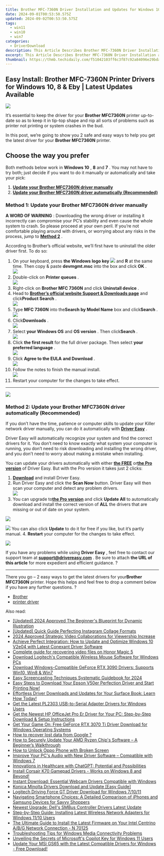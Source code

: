 ```yaml
---
title: Brother MFC-7360N Driver Installation and Updates for Windows 10/8/7 Made Easy!
date: 2024-09-01T00:53:50.575Z
updated: 2024-09-02T00:53:50.575Z
tags:
  - win11
  - win10
  - win7
categories:
  - DriverDownload
description: This Article Describes Brother MFC-7360N Driver Installation and Updates for Windows 10/8/7 Made Easy!
excerpt: This Article Describes Brother MFC-7360N Driver Installation and Updates for Windows 10/8/7 Made Easy!
thumbnail: https://thmb.techidaily.com/f51042103ff6c3f87c92a84096e29bdaf9eccd433a92cd047a35aea4a9510783.jpg
---
```


## Easy Install: Brother MFC-7360N Printer Drivers for Windows 10, 8 & Eby | Latest Updates Available

![](https://images.drivereasy.com/wp-content/uploads/2018/08/img_5b860d7154ba4.jpg)

 It’s essential to keep the driver for your **Brother MFC7360N** printer up-to-date so as to keep it in tip-top shape and nip all sorts of problems such as printer not printing or system crashes in the bud.

 In this post, we’re going to show you 2 safe and easy ways to help you get the latest driver for your **Brother MFC7360N** printer.

## Choose the way you prefer

 Both methods below work in **Windows 10** , **8** and **7** . You may not have to try both; just decide if you want to do it manually or automatically and take your pick:

1. [**Update your Brother MFC7360N driver manually**](https://tools.techidaily.com/drivereasy/download/)
2. [**Update your Brother MFC7360N driver automatically (Recommended)**](https://tools.techidaily.com/drivereasy/download/)

### Method 1: Update your Brother MFC7360N driver manually

**A WORD OF WARNING** : Downloading the wrong driver or installing it incorrectly can compromise your PC’s stability and even cause the whole system to crash. So please proceed at your own peril. If you’re not comfortable playing around with drivers, or worrying about any risks in the process, jump to [**Method 2**](https://tools.techidaily.com/drivereasy/download/) .

 According to Brother’s official website, we’ll first have to uninstall the older driver first. To do so:

1. On your keyboard, press   **the Windows logo key  ![](https://images.drivereasy.com/wp-content/uploads/2018/04/img_5ae0331bc08e4.png)**  and **R**  at the same time. Then copy & paste **devmgmt.msc** into the box and click   **OK**  .  
![](https://images.drivereasy.com/wp-content/uploads/2018/05/img_5afb9c1b96ba9.png)
2. Double-click on **Printer queues** .  
![](https://images.drivereasy.com/wp-content/uploads/2018/06/img_5b1a5b86a48f2.jpg)
3. Right-click on **Brother MFC 7360N** and click **Uninstall device** .
4. Head to **[Brother’s official website Support & Downloads page](http://support.brother.com/g/b/countrytop.aspx?c=us&lang=en)**  and click**Product Search** .  
![](https://images.drivereasy.com/wp-content/uploads/2018/09/img_5b91f9dbc2b1f.jpg)
5. Type **MFC 7360N** into the**Search by Model Name** box and click**Search** .  
![](https://images.drivereasy.com/wp-content/uploads/2018/09/img_5b92163d78f96.jpg)
6. Click**Downloads** .  
![](https://images.drivereasy.com/wp-content/uploads/2018/09/img_5b92169633e75.jpg)
7. Select **your Windows OS**   and **OS version** . Then click**Search** .  
![](https://images.drivereasy.com/wp-content/uploads/2018/09/img_5b921713414d6.jpg)
8. Click **the first result**   for the full driver package. Then select **your preferred language** .  
![](https://images.drivereasy.com/wp-content/uploads/2018/08/img_5b8613a0a97a4.jpg)
9. Click **Agree to the EULA**  **and Download** .  
![](https://images.drivereasy.com/wp-content/uploads/2018/08/img_5b8613f9ec314.jpg)
10. Follow the notes to finish the manual install.  
![](https://images.drivereasy.com/wp-content/uploads/2018/08/img_5b861455df55e.jpg)
11. Restart your computer for the changes to take effect.

---

<!-- affiliate ads begin -->
<a href="https://secure.2checkout.com/order/checkout.php?PRODS=4615471&QTY=1&AFFILIATE=108875&CART=1"><img src="https://images.wondershare.com/affiliate-image/affiliate_banners_en/max_782x90.png" border="0"></a>
<!-- affiliate ads end -->
### Method 2: Update your Brother MFC7360N driver automatically (Recommended)

 If you don’t have the time, patience or computer skills to update your Killer network  driver manually, you can do it automatically with **[Driver Easy](https://tools.techidaily.com/drivereasy/download/)**  .

 Driver Easy will automatically recognize your system and find the correct drivers for it. You don’t need to know exactly what system your computer is running, you don’t need to risk downloading and installing the wrong driver, and you don’t need to worry about making a mistake when installing.

 You can update your drivers automatically with either **[the FREE](https://tools.techidaily.com/drivereasy/download/)**  or[**the Pro version**](https://tools.techidaily.com/drivereasy/download/) of Driver Easy. But with the Pro version it takes just 2 clicks:

1. **[Download](https://tools.techidaily.com/drivereasy/download/)**  and install Driver Easy.
2. Run Driver Easy and click the **Scan Now** button. Driver Easy will then scan your computer and detect any problem drivers.  
![](https://images.drivereasy.com/wp-content/uploads/2018/07/img_5b5aefd675a7c.jpg)
3. You can upgrade to[**the Pro version**](https://tools.techidaily.com/drivereasy/download/) and click **Update All** to automatically download and install the correct version of **ALL**  the drivers that are missing or out of date on your system.  
<!-- affiliate ads begin -->
<a href="https://estore.winxdvd.com/order/checkout.php?PRODS=12653853&QTY=1&AFFILIATE=108875&CART=1"><img src="https://secure.avangate.com/images/merchant/bcb41ccdc4363c6848a1d760f26c28a0/products/14_videoproc-converter-ai-box.png" border="0"></a>
<!-- affiliate ads end -->
![](https://images.drivereasy.com/wp-content/uploads/2018/09/img_5b92188ba032e.jpg) You can also click **Update** to do it for free if you like, but it’s partly manual.
4. **Restart**   your computer for the changes to take effect.
<!-- affiliate ads begin -->
<a href="https://store.nero.com/order/checkout.php?PRODS=42296855&QTY=1&AFFILIATE=108875&CART=1"><img src="http://cdnwww.nero.com/nero-com-wAssets/img/banners/2023/recode/Nero_Recode_Screen_2.png" border="0"></a>
<!-- affiliate ads end -->

 If you have any problems while using **Driver Easy** , feel free to contact our support team at **<support@drivereasy.com>** . Be sure to attach **the URL of this article**  for more expedient and efficient guidance. ?

---

 There you go – 2 easy ways to get the latest drivers for your**Brother MFC7360N**  printer. Hope this helps and feel free to drop a comment below if you have any further questions. ?

* [Brother](https://tools.techidaily.com/drivereasy/download/)
* [printer driver](https://tools.techidaily.com/drivereasy/download/)

<ins class="adsbygoogle"
     style="display:block"
     data-ad-format="autorelaxed"
     data-ad-client="ca-pub-7571918770474297"
     data-ad-slot="1223367746"></ins>



<ins class="adsbygoogle"
     style="display:block"
     data-ad-client="ca-pub-7571918770474297"
     data-ad-slot="8358498916"
     data-ad-format="auto"
     data-full-width-responsive="true"></ins>

<span class="atpl-alsoreadstyle">Also read:</span>
<div><ul>
<li><a href="https://article-knowledge.techidaily.com/updated-2024-approved-the-beginners-blueprint-for-dynamic-illustration/"><u>[Updated] 2024 Approved  The Beginner's Blueprint for Dynamic Illustration</u></a></li>
<li><a href="https://extra-guidance.techidaily.com/updated-quick-guide-perfecting-instagram-collage-formats/"><u>[Updated] Quick Guide  Perfecting Instagram Collage Formats</u></a></li>
<li><a href="https://youtube-help.techidaily.com/2024-approved-strategic-video-collaborations-for-viewership-increase/"><u>2024 Approved  Strategic Video Collaborations for Viewership Increase</u></a></li>
<li><a href="https://driver-download.techidaily.com/achieve-perfect-integration-how-to-update-and-optimize-windows-10-v2e04-with-latest-conexant-driver-software/"><u>Achieve Perfect Integration: How to Update and Optimize Windows 10 V2e04 with Latest Conexant Driver Software</u></a></li>
<li><a href="https://phone-solutions.techidaily.com/complete-guide-for-recovering-video-files-on-honor-magic-5-by-fonelab-android-recover-video/"><u>Complete guide for recovering video files on Honor Magic 5</u></a></li>
<li><a href="https://driver-download.techidaily.com/download-logitechs-compatible-wireless-mouse-software-for-windows-pcs/"><u>Download Logitech's Compatible Wireless Mouse Software for Windows PCs</u></a></li>
<li><a href="https://driver-download.techidaily.com/download-windows-compatible-geforce-rtx-3090-drivers-supports-win10-win8-and-win7/"><u>Download Windows-Compatible GeForce RTX 3090 Drivers: Supports Win10, Win8 & Win7</u></a></li>
<li><a href="https://screen-activity-recording.techidaily.com/easy-screencasting-techniques-systematic-guidebook-for-2024/"><u>Easy Screencasting Techniques  Systematic Guidebook for 2024</u></a></li>
<li><a href="https://driver-download.techidaily.com/easy-steps-to-download-your-epson-v50er-perfection-driver-and-start-printing-now/"><u>Easy Steps to Download Your Epson V50er Perfection Driver and Start Printing Now!</u></a></li>
<li><a href="https://driver-download.techidaily.com/effortless-driver-downloads-and-updates-for-your-surface-book-learn-how-today/"><u>Effortless Driver Downloads and Updates for Your Surface Book: Learn How Today!</u></a></li>
<li><a href="https://driver-download.techidaily.com/get-the-latest-pl2303-usb-to-serial-adapter-drivers-for-windows-users/"><u>Get the Latest PL2303 USB-to-Serial Adapter Drivers for Windows Users</u></a></li>
<li><a href="https://driver-download.techidaily.com/get-the-newest-hp-officejet-pro-er-driver-for-your-pc-step-by-step-download-and-setup-instructions/"><u>Get the Newest HP OfficeJet Pro Er Driver for Your PC: Step-by-Step Download & Setup Instructions</u></a></li>
<li><a href="https://driver-download.techidaily.com/get-your-game-on-free-geforce-rtx-3070-ti-driver-download-for-windows-operating-systems/"><u>Get Your Game On: Free GeForce RTX 3070 Ti Driver Download for Windows Operating Systems</u></a></li>
<li><a href="https://blog-min.techidaily.com/how-to-recover-lost-data-from-google-by-fonelab-android-recover-data/"><u>How to recover lost data from Google ?</u></a></li>
<li><a href="https://driver-download.techidaily.com/how-to-securely-update-your-amd-ryzen-chips-software-a-beginners-walkthrough/"><u>How to Securely Update Your AMD Ryzen Chip's Software – A Beginner’s Walkthrough</u></a></li>
<li><a href="https://easy-unlock-android.techidaily.com/how-to-unlock-oppo-phone-with-broken-screen-by-drfone-android/"><u>How to Unlock Oppo Phone with Broken Screen</u></a></li>
<li><a href="https://driver-download.techidaily.com/improve-your-pcs-audio-with-new-driver-software-compatible-with-windows-7/"><u>Improve Your PC's Audio with New Driver Software – Compatible with Windows 7</u></a></li>
<li><a href="https://tech-haven.techidaily.com/innovations-in-healthcare-with-chatgpt-potential-and-possibilities/"><u>Innovations in Healthcare with ChatGPT: Potential and Possibilities</u></a></li>
<li><a href="https://driver-download.techidaily.com/install-corsair-k70-gamepad-drivers-works-on-windows-8-and-beyond/"><u>Install Corsair K70 Gamepad Drivers - Works on Windows 8 and Beyond!</u></a></li>
<li><a href="https://driver-download.techidaily.com/instant-download-essential-webcam-drivers-compatible-with-windows/"><u>Instant Download: Essential Webcam Drivers Compatible with Windows</u></a></li>
<li><a href="https://driver-download.techidaily.com/konica-minolta-drivers-download-and-update-easy-guide/"><u>Konica Minolta Drivers Download and Update [Easy Guide]</u></a></li>
<li><a href="https://driver-download.techidaily.com/logitech-driving-force-gt-driver-download-for-windows-71011/"><u>Logitech Driving Force GT Driver Download for Windows 7/10/11</u></a></li>
<li><a href="https://driver-download.techidaily.com/navigating-smartphone-choices-a-detailed-comparison-of-iphones-and-samsung-devices-for-savvy-shoppers/"><u>Navigating Smartphone Choices: A Detailed Comparison of iPhones and Samsung Devices for Savvy Shoppers</u></a></li>
<li><a href="https://driver-download.techidaily.com/newest-upgrade-dells-smbus-controller-drivers-latest-update/"><u>Newest Upgrade: Dell's SMBus Controller Drivers Latest Update</u></a></li>
<li><a href="https://driver-download.techidaily.com/step-by-step-guide-installing-latest-wireless-network-adapters-for-windows-1110-users/"><u>Step-by-Step Guide: Installing Latest Wireless Network Adapters for Windows 11/10 Users</u></a></li>
<li><a href="https://driver-download.techidaily.com/the-ultimate-guide-to-install-the-latest-firmware-on-your-intel-centrino-abg-network-connection-n-70125/"><u>The Ultimate Guide to Install the Latest Firmware on Your Intel Centrino A/B/G Network Connection - N 70125</u></a></li>
<li><a href="https://win-howtos.techidaily.com/troubleshooting-tips-for-windows-media-connectivity-problems/"><u>Troubleshooting Tips for Windows Media Connectivity Problems</u></a></li>
<li><a href="https://win11-tips.techidaily.com/unveiling-the-secrets-of-microsofts-copilot-key-for-windows-11-users/"><u>Unveiling the Secrets of Microsoft's Copilot Key for Windows 11 Users</u></a></li>
<li><a href="https://driver-download.techidaily.com/1722967593936-update-your-msi-gs65-with-the-latest-compatible-drivers-for-windows-free-download/"><u>Update Your MSi GS65 with the Latest Compatible Drivers for Windows - Free Download!</u></a></li>
</ul></div>
